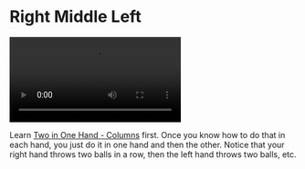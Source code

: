 # Right Middle Left

![RightMiddleLeft](/videos/mp4/rightmiddleleft.mp4)

Learn [Two in One Hand - Columns](twoinonehand-columns) first. Once you know how to do that in each hand, you just do it in one hand and then the other. Notice that your right hand throws two balls in a row, then the left hand throws two balls, etc.

